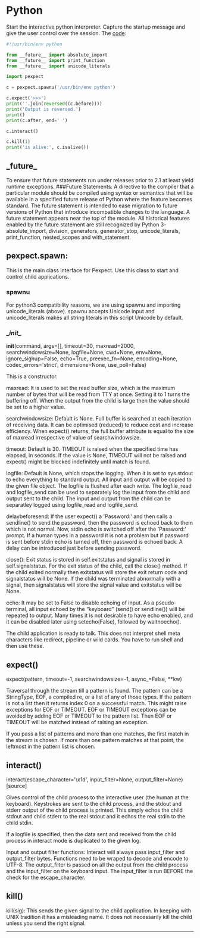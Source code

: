 # Python

Start the interactive python interpreter. Capture the startup message and give the user control over the session.
The [code](Code/python.py):

```python
#!/usr/bin/env python

from __future__ import absolute_import
from __future__ import print_function
from __future__ import unicode_literals

import pexpect

c = pexpect.spawnu('/usr/bin/env python')

c.expect('>>>')
print(''.join(reversed((c.before))))
print('Output is reversed.')
print()
print(c.after, end=' ')

c.interact()

c.kill(1)
print('is alive:', c.isalive())
```

## \_future\_
To ensure that future statements run under releases prior to 2.1 at least yield runtime exceptions.
###Future Statements:
A directive to the compiler that a particular module should be compiled using syntax or semantics that will be available in a specified future release of Python where the feature becomes standard.
The future statement is intended to ease migration to future versions of Python that introduce incompatible changes to the language.
A future statement appears near the top of the module.
All historical features enabled by the future statement are still recognized by Python 3- absolute_import, division, generators, generator_stop, unicode_literals, print_function, nested_scopes and with_statement.

## pexpect.spawn:

This is the main class interface for Pexpect. Use this class to start and control child applications.

### spawnu
For python3 compatibility reasons, we are using spawnu and importing unicode_literals (above). spawnu accepts Unicode input and unicode_literals makes all string literals in this script Unicode by default.

### \__init\__
__init__(command, args=[], timeout=30, maxread=2000, searchwindowsize=None, logfile=None, cwd=None, env=None, ignore_sighup=False, echo=True, preexec_fn=None, encoding=None, codec_errors='strict', dimensions=None, use_poll=False)

This is a constructor. 

maxread:
It is used to set the read buffer size, which is the maximum number of bytes that will be read from TTY at once. 
Setting it to 1 turns the buffering off.
When the output from the child is large then the value should be set to a higher value.

searchwindowsize:
Default is None. Full buffer is searched at each iteration of receiving data.
It can be optimised (reduced) to reduce cost and increase efficiency. When expect() returns, the full buffer attribute is equal to the size of maxread irrespective of value of searchwindowsize.

timeout:
Default is 30. TIMEOUT is raised when the specified time has elapsed, in seconds. If the value is None, TIMEOUT will not be raised and expect() might be blocked indefinitely until match is found.

logfile:
Default is None, which stops the logging. When it is set to sys.stdout to echo everything to standard output. All input and output will be copied to the given file object. The logfile is flushed after each write.
The logfile_read and logfile_send can be used to separately log the input from the child and output sent to the child. The input and output from the child can be separatley logged using logfile_read and logfile_send.


delaybeforesend:
If the user expect() a 'Password:' and then calls a sendline() to send the password, then the password is echoed back to them which is not normal. Now, stdin echo is switched off after the 'Password:' prompt. If a human types in a password it is not a problem but if password is sent before stdin echo is turned off, then password is echoed back. A delay can be introduced just before sending password.

close():
Exit status is stored in self.exitstatus and signal is stored in self.signalstatus. For the exit status of the child, call the close() method. 
If the child exited normally then exitstatus will store the exit return code and signalstatus will be None. 
If the child was terminated abnormally with a signal, then signalstatus will store the signal value and exitstatus will be None.

echo:
It may be set to False to disable echoing of input. 
As a pseudo-terminal, all input echoed by the “keyboard” (send() or sendline()) will be repeated to output. 
Many times it is not desirable to have echo enabled, and it can be disabled later using setecho(False), followed by waitnoecho().



The child application is ready to talk. This does not interpret shell meta characters like redirect, pipeline or wild cards. You have to run shell and then use these.



## expect()
expect(pattern, timeout=-1, searchwindowsize=-1, async_=False, **kw)


Traversal through the stream till a pattern is found. 
The pattern can be a StringType, EOF, a compiled re, or a list of any of those types. If the pattern is not a list then it returns index 0 on a successful match. This might raise exceptions for EOF or TIMEOUT. 
EOF or TIMEOUT exceptions can be avoided by adding EOF or TIMEOUT to the pattern list. Then EOF or TIMEOUT will be matched instead of raising an exception.

If you pass a list of patterns and more than one matches, the first match in the stream is chosen. If more than one pattern matches at that point, the leftmost in the pattern list is chosen.


## interact()
interact(escape_character='\x1d', input_filter=None, output_filter=None)[source]

Gives control of the child process to the interactive user (the human at the keyboard). Keystrokes are sent to the child process, and the stdout and stderr output of the child process is printed. 
This simply echos the child stdout and child stderr to the real stdout and it echos the real stdin to the child stdin.

If a logfile is specified, then the data sent and received from the child process in interact mode is duplicated to the given log.

Input and output filter functions: 
Interact will always pass input_filter and output_filter bytes. Functions need to be wraped to decode and encode to UTF-8.
The output_filter is passed on all the output from the child process and the  input_filter on the keyboard input. The input_filter is run BEFORE the check for the escape_character.


## kill()
kill(sig):
This sends the given signal to the child application. In keeping with UNIX tradition it has a misleading name. It does not necessarily kill the child unless you send the right signal.

---
